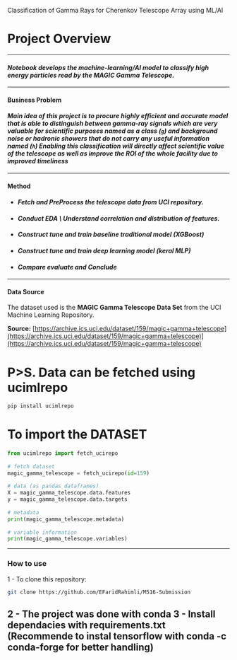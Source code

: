  Classification of Gamma Rays for Cherenkov Telescope Array using ML/AI
# **Project Overview**
---
#### *Notebook develops the machine-learning/AI model to classify high energy particles read by the MAGIC Gamma Telescope.*
---
#### **Business Problem**
#### *Main idea of this project is to procure highly efficient and accurate model that is able to distinguish between gamma-ray signals which are very valuable for scientific purposes named as a class (`g`) and background noise or hadronic showers that do not carry any useful information named (`h`) Enabling this classification will directly affect scientific value of the telescope as well as improve the ROI of the whole facility due to improved timeliness*
---
#### **Method**
- #### *Fetch and PreProcess the telescope data from UCI repository.*
- #### *Conduct EDA \\ Understand correlation and distribution of features.*
- #### *Construct tune and train baseline traditional model (XGBoost)*
- #### *Construct tune and train deep learning model (keral MLP)*
- #### *Compare evaluate and Conclude*
---
#### **Data Source**
The dataset used is the **MAGIC Gamma Telescope Data Set** from the UCI Machine Learning Repository.

**Source:** [https://archive.ics.uci.edu/dataset/159/magic+gamma+telescope](https://archive.ics.uci.edu/dataset/159/magic+gamma+telescope)](https://archive.ics.uci.edu/dataset/159/magic+gamma+telescope)

# **P>S. Data can be fetched using ucimlrepo**
```bash
pip install ucimlrepo
```
# To import the DATASET
```python
from ucimlrepo import fetch_ucirepo 
  
# fetch dataset 
magic_gamma_telescope = fetch_ucirepo(id=159) 
  
# data (as pandas dataframes) 
X = magic_gamma_telescope.data.features 
y = magic_gamma_telescope.data.targets 
  
# metadata 
print(magic_gamma_telescope.metadata) 
  
# variable information 
print(magic_gamma_telescope.variables)
```
---
### **How to use**
1 - To clone this repository:
```bash
git clone https://github.com/EFaridRahimli/M516-Submission
```
2 - The project was done with conda
3 - Install dependacies with requirements.txt (Recommende to instal tensorflow with conda -c conda-forge for better handling)
---
